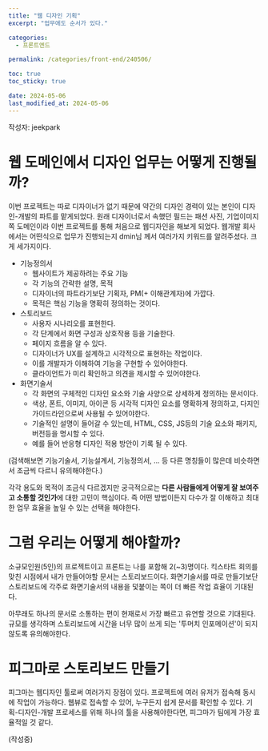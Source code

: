 ```yaml
---
title: "웹 디자인 기획"
excerpt: "업무에도 순서가 있다."

categories:
  - 프론트엔드

permalink: /categories/front-end/240506/

toc: true
toc_sticky: true

date: 2024-05-06
last_modified_at: 2024-05-06
---
```


작성자: jeekpark

# 웹 도메인에서 디자인 업무는 어떻게 진행될까?
이번 프로젝트는 따로 디자이너가 없기 때문에 약간의 디자인 경력이 있는 본인이 디자인-개발의 파트를 맡게되었다. 원래 디자이너로서 속했던 필드는 패션 사진, 기업이미지 쪽 도메인이라 이번 프로젝트를 통해 처음으로 웹디자인을 해보게 되었다. 웹개발 회사에서는 어떤식으로 업무가 진행되는지 dmin님 께서 여러가지 키워드를 알려주셨다. 크게 세가지이다.

- 기능정의서
  - 웹사이트가 제공하려는 주요 기능
  - 각 기능의 간략한 설명, 목적
  - 디자이너의 파트라기보단 기획자, PM(+ 이해관계자)에 가깝다.
  - 목적은 핵심 기능을 명확히 정의하는 것이다.
- 스토리보드
  - 사용자 시나리오를 표현한다.
  - 각 단계에서 화면 구성과 상호작용 등을 기술한다.
  - 페이지 흐름을 알 수 있다.
  - 디자이너가 UX를 설계하고 시각적으로 표현하는 작업이다.
  - 이를 개발자가 이해하여 기능을 구현할 수 있어야한다.
  - 클라이언트가 미리 확인하고 의견을 제시할 수 있어야한다.
- 화면기술서
  - 각 화면의 구체적인 디자인 요소와 기술 사양으로 상세하게 정의하는 문서이다.
  - 색상, 폰트, 이미지, 아이콘 등 시각적 디자인 요소를 명확하게 정의하고, 다지인 가이드라인으로써 사용될 수 있어야한다.
  - 기술적인 설명이 들어갈 수 있는데, HTML, CSS, JS등의 기술 요소와 패키지, 버전등을 명시할 수 있다. 
  - 예를 들어 반응형 디자인 적용 방안이 기록 될 수 있다.

(검색해보면 기능기술서, 기능설계서, 기능정의서, ... 등 다른 명칭들이 많은데 비슷하면서 조금씩 다르니 유의해야한다.)


각각 용도와 목적이 조금식 다르겠지만 궁극적으로는 **다른 사람들에게 어떻게 잘 보여주고 소통할 것인가**에 대한 고민이 핵심이다. 즉 어떤 방법이든지 다수가 잘 이해하고 최대한 업무 효율을 높일 수 있는 선택을 해야한다.

# 그럼 우리는 어떻게 해야할까?

소규모인원(5인)의 프로젝트이고 프론트는 나를 포함해 2(~3)명이다. 킥스타트 회의를 맞친 시점에서 내가 만들어야할 문서는 스토리보드이다. 화면기술서를 따로 만들기보단 스토리보드에 각주로 화면기술서의 내용을 덫붙이는 쪽이 더 빠른 작업 효율이 기대된다.

아무래도 하나의 문서로 소통하는 편이 현재로서 가장 빠르고 유연할 것으로 기대된다. 규모를 생각하며 스토리보드에 시간을 너무 많이 쓰게 되는 '투머치 인포메이션'이 되지 않도록 유의해야한다.

# 피그마로 스토리보드 만들기
피그마는 웹디자인 툴로써 여러가지 장점이 있다. 프로젝트에 여러 유저가 접속해 동시에 작업이 가능하다. 웹뷰로 접속할 수 있어, 누구든지 쉽게 문서를 확인할 수 있다. 기획-디자인-개발 프로세스를 위해 하나의 툴을 사용해야한다면, 피그마가 팀에게 가장 효율적일 것 같다.

(작성중)